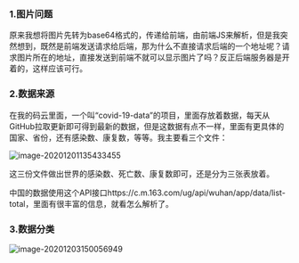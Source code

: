 ### 1.图片问题

原来我想将图片先转为base64格式的，传递给前端，由前端JS来解析，但是我突然想到，既然是前端发送请求给后端，那为什么不直接请求后端的一个地址呢？请求图片所在的地址，直接发送到前端不就可以显示图片了吗？反正后端服务器是开着的，这样应该可行。



### 2.数据来源

在我的码云里面，一个叫“covid-19-data”的项目，里面存放着数据，每天从GitHub拉取更新即可得到最新的数据，但是这数据有点不一样，里面有更具体的国家、省份，还有感染数、康复数，等等。我主要看三个文件：

![image-20201201135433455](E:\前端学习\flask-vue-project\back_end\images\problems.assets\image-20201201135433455.png)

这三份文件做出世界的感染数、死亡数、康复数即可，还是分为三张表放着。

中国的数据使用这个API接口https://c.m.163.com/ug/api/wuhan/app/data/list-total，里面有很丰富的信息，就看怎么解析了。

### 3.数据分类

![image-20201203150056949](E:\前端学习\flask-vue-project\back_end\images\problems.assets\image-20201203150056949.png)